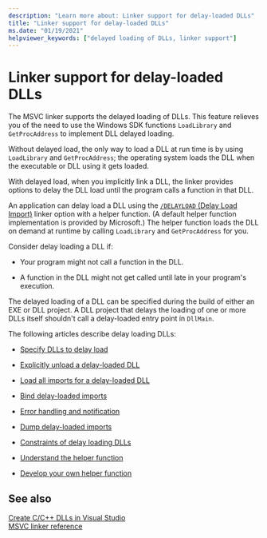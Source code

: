 ```yaml
---
description: "Learn more about: Linker support for delay-loaded DLLs"
title: "Linker support for delay-loaded DLLs"
ms.date: "01/19/2021"
helpviewer_keywords: ["delayed loading of DLLs, linker support"]
---
```

# Linker support for delay-loaded DLLs

The MSVC linker supports the delayed loading of DLLs. This feature relieves you of the need to use the Windows SDK functions `LoadLibrary` and `GetProcAddress` to implement DLL delayed loading.

Without delayed load, the only way to load a DLL at run time is by using `LoadLibrary` and `GetProcAddress`; the operating system loads the DLL when the executable or DLL using it gets loaded.

With delayed load, when you implicitly link a DLL, the linker provides options to delay the DLL load until the program calls a function in that DLL.

An application can delay load a DLL using the [`/DELAYLOAD` (Delay Load Import)](delayload-delay-load-import.md) linker option with a helper function. (A default helper function implementation is provided by Microsoft.) The helper function loads the DLL on demand at runtime by calling `LoadLibrary` and `GetProcAddress` for you.

Consider delay loading a DLL if:

- Your program might not call a function in the DLL.

- A function in the DLL might not get called until late in your program's execution.

The delayed loading of a DLL can be specified during the build of either an EXE or DLL project. A DLL project that delays the loading of one or more DLLs itself shouldn't call a delay-loaded entry point in `DllMain`.

The following articles describe delay loading DLLs:

- [Specify DLLs to delay load](specifying-dlls-to-delay-load.md)

- [Explicitly unload a delay-loaded DLL](explicitly-unloading-a-delay-loaded-dll.md)

- [Load all imports for a delay-loaded DLL](loading-all-imports-for-a-delay-loaded-dll.md)

- [Bind delay-loaded imports](binding-imports.md)

- [Error handling and notification](error-handling-and-notification.md)

- [Dump delay-loaded imports](dumping-delay-loaded-imports.md)

- [Constraints of delay loading DLLs](constraints-of-delay-loading-dlls.md)

- [Understand the helper function](understanding-the-helper-function.md)

- [Develop your own helper function](developing-your-own-helper-function.md)

## See also

[Create C/C++ DLLs in Visual Studio](../dlls-in-visual-cpp.md)<br/>
[MSVC linker reference](linking.md)
